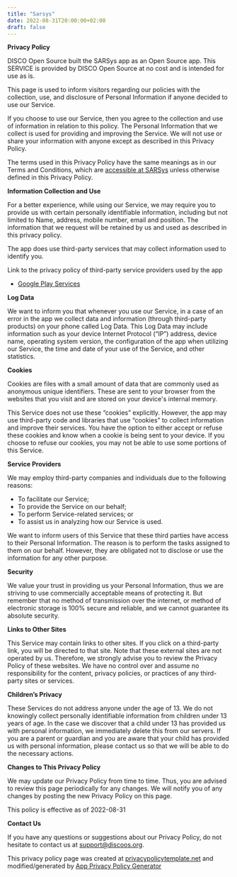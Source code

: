 ```yaml
---
title: "Sarsys"
date: 2022-08-31T20:00:00+02:00
draft: false
---
```


**Privacy Policy**

DISCO Open Source built the SARSys app as an Open Source app. This SERVICE is provided by DISCO Open Source at no 
cost and is intended for use as is.

This page is used to inform visitors regarding our policies with the collection, use, and disclosure of Personal 
Information if anyone decided to use our Service.

If you choose to use our Service, then you agree to the collection and use of information in relation to this 
policy. The Personal Information that we collect is used for providing and improving the Service. We will not use 
or share your information with anyone except as described in this Privacy Policy.

The terms used in this Privacy Policy have the same meanings as in our Terms and Conditions, which are [accessible 
at SARSys](/projects/sarsys/tac) unless otherwise defined in this Privacy Policy.

**Information Collection and Use**

For a better experience, while using our Service, we may require you to provide us with certain personally 
identifiable information, including but not limited to Name, address, mobile number, email and position. The 
information that we request will be retained by us and used as described in this privacy policy.

The app does use third-party services that may collect information used to identify you.

Link to the privacy policy of third-party service providers used by the app

*   [Google Play Services](https://www.google.com/policies/privacy/)

**Log Data**

We want to inform you that whenever you use our Service, in a case of an error in the app we collect data and 
information (through third-party products) on your phone called Log Data. This Log Data may include information 
such as your device Internet Protocol (“IP”) address, device name, operating system version, the configuration of 
the app when utilizing our Service, the time and date of your use of the Service, and other statistics.

**Cookies**

Cookies are files with a small amount of data that are commonly used as anonymous unique identifiers. These are 
sent to your browser from the websites that you visit and are stored on your device's internal memory.

This Service does not use these “cookies” explicitly. However, the app may use third-party code and libraries that 
use “cookies” to collect information and improve their services. You have the option to either accept or refuse 
these cookies and know when a cookie is being sent to your device. If you choose to refuse our cookies, you may 
not be able to use some portions of this Service.

**Service Providers**

We may employ third-party companies and individuals due to the following reasons:

*   To facilitate our Service;
*   To provide the Service on our behalf;
*   To perform Service-related services; or
*   To assist us in analyzing how our Service is used.

We want to inform users of this Service that these third parties have access to their Personal Information. The 
reason is to perform the tasks assigned to them on our behalf. However, they are obligated not to disclose or use 
the information for any other purpose.

**Security**

We value your trust in providing us your Personal Information, thus we are striving to use commercially acceptable 
means of protecting it. But remember that no method of transmission over the internet, or method of electronic 
storage is 100% secure and reliable, and we cannot guarantee its absolute security.

**Links to Other Sites**

This Service may contain links to other sites. If you click on a third-party link, you will be directed to that 
site. Note that these external sites are not operated by us. Therefore, we strongly advise you to review the 
Privacy Policy of these websites. We have no control over and assume no responsibility for the content, privacy 
policies, or practices of any third-party sites or services.

**Children’s Privacy**

These Services do not address anyone under the age of 13. We do not knowingly collect personally identifiable 
information from children under 13 years of age. In the case we discover that a child under 13 has provided us 
with personal information, we immediately delete this from our servers. If you are a parent or guardian and you 
are aware that your child has provided us with personal information, please contact us so that we will be able to 
do the necessary actions.

**Changes to This Privacy Policy**

We may update our Privacy Policy from time to time. Thus, you are advised to review this page periodically for any 
changes. We will notify you of any changes by posting the new Privacy Policy on this page.

This policy is effective as of 2022-08-31

**Contact Us**

If you have any questions or suggestions about our Privacy Policy, do not hesitate to contact us at 
support@discoos.org.

This privacy policy page was created at [privacypolicytemplate.net](https://privacypolicytemplate.net) and 
modified/generated by [App Privacy Policy Generator](https://app-privacy-policy-generator.nisrulz.com/)

